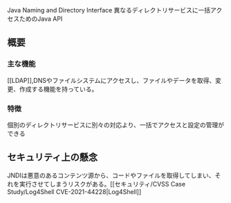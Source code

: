 Java Naming and Directory Interface
異なるディレクトリサービスに一括アクセスためのJava API

## 概要
### 主な機能
[[LDAP]],DNSやファイルシステムにアクセスし、ファイルやデータを取得、変更、作成する機能を持っている。

### 特徴
個別のディレクトリサービスに別々の対応より、一括でアクセスと設定の管理ができる

## セキュリティ上の懸念
JNDIは悪意のあるコンテンツ源から、コードやファイルを取得してしまい、それを実行させてしまうリスクがある。[[セキュリティ/CVSS Case Study/Log4Shell CVE-2021-44228|Log4Shell]]

